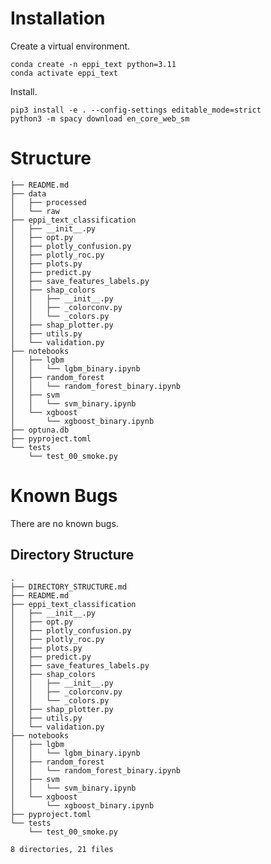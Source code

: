# Installation
Create a virtual environment.
```
conda create -n eppi_text python=3.11
conda activate eppi_text
```
Install.
```
pip3 install -e . --config-settings editable_mode=strict 
python3 -m spacy download en_core_web_sm
```

# Structure
```
├── README.md
├── data
│   ├── processed
│   └── raw
├── eppi_text_classification
│   ├── __init__.py
│   ├── opt.py
│   ├── plotly_confusion.py
│   ├── plotly_roc.py
│   ├── plots.py
│   ├── predict.py
│   ├── save_features_labels.py
│   ├── shap_colors
│   │   ├── __init__.py
│   │   ├── _colorconv.py
│   │   └── _colors.py
│   ├── shap_plotter.py
│   ├── utils.py
│   └── validation.py
├── notebooks
│   ├── lgbm
│   │   └── lgbm_binary.ipynb
│   ├── random_forest
│   │   └── random_forest_binary.ipynb
│   ├── svm
│   │   └── svm_binary.ipynb
│   └── xgboost
│       └── xgboost_binary.ipynb
├── optuna.db
├── pyproject.toml
└── tests
    └── test_00_smoke.py
```
[//]: # (This is the method I used : tree -I "*.ris|*.tsv|*.html|eppi_text_classification.egg-info|__pycache__|Cochrane heart reviews|build|legacy_funcs|prototyping*")

# Known Bugs
There are no known bugs.

<!-- directory-structure-end -->
<!-- directory-structure-start -->
## Directory Structure
```
.
├── DIRECTORY_STRUCTURE.md
├── README.md
├── eppi_text_classification
│   ├── __init__.py
│   ├── opt.py
│   ├── plotly_confusion.py
│   ├── plotly_roc.py
│   ├── plots.py
│   ├── predict.py
│   ├── save_features_labels.py
│   ├── shap_colors
│   │   ├── __init__.py
│   │   ├── _colorconv.py
│   │   └── _colors.py
│   ├── shap_plotter.py
│   ├── utils.py
│   └── validation.py
├── notebooks
│   ├── lgbm
│   │   └── lgbm_binary.ipynb
│   ├── random_forest
│   │   └── random_forest_binary.ipynb
│   ├── svm
│   │   └── svm_binary.ipynb
│   └── xgboost
│       └── xgboost_binary.ipynb
├── pyproject.toml
└── tests
    └── test_00_smoke.py

8 directories, 21 files
```
<!-- directory-structure-end -->

